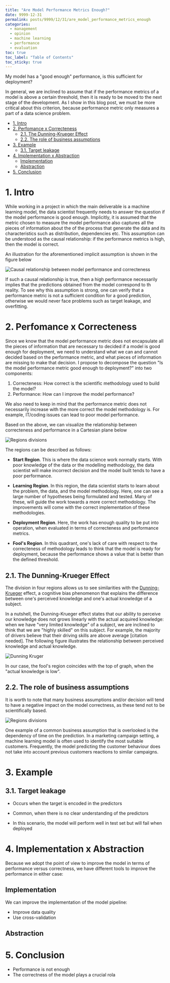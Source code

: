 ```yaml
---
title: "Are Model Performance Metrics Enough?"
date: 9999-12-31
permalink: posts/9999/12/31/are_model_performance_metrics_enough
categories: 
  - management
  - opinion
  - machine learning
  - performance
  - evaluation
toc: true
toc_label: "Table of Contents"
toc_sticky: true
---
```


My model has a "good enough" performance, is this sufficient for deployment?

In general, we are inclined to assume that if the performance metrics of a model is above a certain threshold, then it is ready to be moved to the next stage of the development. As I show in this blog post, we must be more critical about this criterion, because performance metric only measures a part of a data science problem.

- [1. Intro](#1-intro)
- [2. Perfomance x Correcteness](#2-perfomance-x-correcteness)
  - [2.1. The Dunning-Krueger Effect](#21-the-dunning-krueger-effect)
  - [2.2. The role of business assumptions](#22-the-role-of-business-assumptions)
- [3. Example](#3-example)
  - [3.1. Target leakage](#31-target-leakage)
- [4. Implementation x Abstraction](#4-implementation-x-abstraction)
  - [Implementation](#implementation)
  - [Abstraction](#abstraction)
- [5. Conclusion](#5-conclusion)


# 1. Intro

While working in a project in which the main deliverable is a machine learning model, the data scientist frequently needs to answer the question if the model performance is good enough. Implicitly, it is assumed that the metric chosen to measure the model performance also captures all the pieces of information about the of the process that generate the data and its characteristics such as distribution, dependencies etc. This assumption can be understood as the causal relationship: if the performance metrics is high, then the model is correct.

An illustration for the aforementioned implicit assumption is shown in the figure below

![Causal relationship between model performance and correcteness](https://raw.githubusercontent.com/hsteinshiromoto/blog/dev/images/are_model_performance_metrics_enough/correctnessvsperformance.svg)

If such a causal relationship is true, then a high performance necessarily implies that the predictions obtained from the model correspond to th reality. To see why this assumption is strong, one can verify that a performance metric is not a sufficient condition for a good prediction, otherwise we would never face problems such as target leakage, and overfitting.

# 2. Perfomance x Correcteness

Since we know that the model performance metric does not encapsulate all the pieces of information that are necessary to decided if a model is good enough for deployment, we need to understand what we can and cannot decided based on the performance metric, and what pieces of information are missing to make that decision. I propose to decompose the question "Is the model performance metric good enough to deployment?" into two components:

1. Correcteness: How correct is the scientific methodology used to build the model?
2. Performance: How can I improve the model performance?

We also need to keep in mind that the performance metric does not necessarily increase with the more correct the model methodology is. For example, IT/coding issues can lead to poor model performance.

Based on the above, we can visualize the relationship between correcteness and performance in a Cartesian plane below

![Regions divisions](https://raw.githubusercontent.com/hsteinshiromoto/blog/dev/images/are_model_performance_metrics_enough/correctnessvsperformance_regions.svg)

The regions can be described as follows:

* **Start Region**. This is where the data science work normally starts. With poor knowledge of the data or the modelling methodology, the data scientist will make incorrect decision and the model built tends to have a poor performance.


* **Learning Region**. In this region, the data scientist starts to learn about the problem, the data, and the model methodology. Here, one can see a large number of hypotheses being formulated and tested. Many of these, will guide the work towards a more correct methodology. The improvements will come with the correct implementation of these methodologies.

* **Deployment Region**. Here, the work has enough quality to be put into operation, when evaluated in terms of correcteness and performance metrics.
  
* **Fool's Region**. In this quadrant, one's lack of care with respect to the correcteness of methodology leads to think that the model is ready for deployment, because the performance shows a value that is better than the defined threshold.

## 2.1. The Dunning-Krueger Effect

The division in four regions allows us to see similarities with the [Dunning-Krueger](https://[dx.doi.org/](https://doi.org/10.1037/0022-3514.77.6.1121)) effect, a cognitive bias phenomenon that explains the difference between one's perceived knowledge and one's actual knowledge of a subject.

In a nutshell, the Dunning-Krueger effect states that our ability to perceive our knowledge does not grows linearly with the actual acquired knowledge: when we have "very limited knowledge" of a subject, we are inclined to think that we are "highly skilled" on this subject. For example, the majority of drivers believe that their driving skills are above average [citation needed]. The following figure illustrates the relationship between perceived knowledge and actual knowledge.

![Dunning Kruger](https://raw.githubusercontent.com/hsteinshiromoto/blog/dev/images/are_model_performance_metrics_enough/dunning_kruger.svg)

In our case, the fool's region coincides with the top of graph, when the "actual knowledge is low".

## 2.2. The role of business assumptions

It is worth to note that many business assumptions and/or decision will tend to have a negative impact on the model correctness, as these tend not to be scientifically based.

![Regions divisions](https://raw.githubusercontent.com/hsteinshiromoto/blog/dev/images/are_model_performance_metrics_enough/correctnessvsperformance_regions_bas.svg)

One example of a common business assumption that is overlooked is the dependency of time on the prediction. In a marketing campaign setting, a machine learning model is often used to identify the most suitable customers. Frequently, the model predicting the customer behaviour does not take into account previous customers reactions to similar campaigns.

# 3. Example

## 3.1. Target leakage

* Occurs when the target is encoded in the predictors

* Common, when there is no clear understanding of the predictors

* In this scenario, the model will perform well in test set but will fail when deployed

# 4. Implementation x Abstraction

Because we adopt the point of view to improve the model in terms of performance versus correctness, we have different tools to improve the performance in either case:

## Implementation 

We can improve the implementation of the model pipeline:
* Improve data quality
* Use cross-validation

## Abstraction


# 5. Conclusion

* Performance is not enough
* The correctness of the model plays a crucial rola

[1]: /Users/humberto/Projects/hsteinshiromoto.github.io/images/correctnessvsperformance.svg
[2]: /Users/humberto/Projects/hsteinshiromoto.github.io/images/correctnessvsperformance_regions.svg